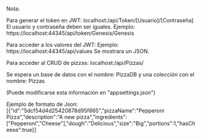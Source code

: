 Nota:

Para generar el token en JWT:
localhost:<port>/api/Token/[Usuario]/[Contraseña]
  El usuario y contraseña deben ser iguales. 
  Ejemplo: https://localhost:44345/api/token/Genesis/Genesis

Para acceder a los valores del JWT:
  Ejemplo: https://localhost:44345/api/values
  Se mostrara un JSON.

Para acceder al CRUD de pizzas:
localhost:<port>/api/Pizzas/

Se espera un base de datos con el nombre: PizzaDB
y una colección con el nombre: Pizzas

(Puede modificarse esta información en "appsettings.json")

Ejemplo de formato de Json:
[{"id":"5dcf54d4d25420878d95f865","pizzaName":"Pepperoni Pizza","description":"A new pizza","ingredients":["Pepperoni","Cheese"],"dough":"Delicious","size":"Big","portions":1,"hasCheese":true}]
